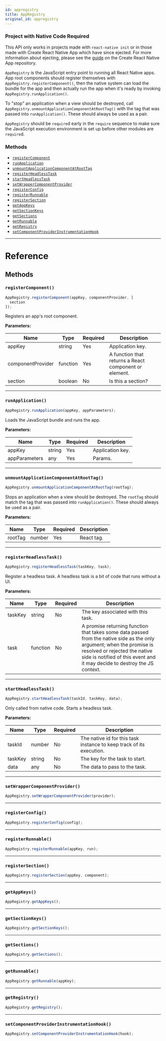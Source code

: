 ```yaml
---
id: appregistry
title: AppRegistry
original_id: appregistry
---
```


<div class="banner-crna-ejected">
  <h3>Project with Native Code Required</h3>
  <p>
    This API only works in projects made with <code>react-native init</code> or in those made with Create React Native App which have since ejected. For more information about ejecting, please see the <a href="https://github.com/react-community/create-react-native-app/blob/master/EJECTING.md" target="_blank">guide</a> on the Create React Native App repository.
  </p>
</div>

`AppRegistry` is the JavaScript entry point to running all React Native apps. App root components should register themselves with `AppRegistry.registerComponent()`, then the native system can load the bundle for the app and then actually run the app when it's ready by invoking `AppRegistry.runApplication()`.

To "stop" an application when a view should be destroyed, call `AppRegistry.unmountApplicationComponentAtRootTag()` with the tag that was passed into `runApplication()`. These should always be used as a pair.

`AppRegistry` should be `require`d early in the `require` sequence to make sure the JavaScript execution environment is set up before other modules are `require`d.

### Methods

- [`registerComponent`](appregistry.md#registercomponent)
- [`runApplication`](appregistry.md#runapplication)
- [`unmountApplicationComponentAtRootTag`](appregistry.md#unmountapplicationcomponentatroottag)
- [`registerHeadlessTask`](appregistry.md#registerheadlesstask)
- [`startHeadlessTask`](appregistry.md#startheadlesstask)
- [`setWrapperComponentProvider`](appregistry.md#setwrappercomponentprovider)
- [`registerConfig`](appregistry.md#registerconfig)
- [`registerRunnable`](appregistry.md#registerrunnable)
- [`registerSection`](appregistry.md#registersection)
- [`getAppKeys`](appregistry.md#getappkeys)
- [`getSectionKeys`](appregistry.md#getsectionkeys)
- [`getSections`](appregistry.md#getsections)
- [`getRunnable`](appregistry.md#getrunnable)
- [`getRegistry`](appregistry.md#getregistry)
- [`setComponentProviderInstrumentationHook`](appregistry.md#setcomponentproviderinstrumentationhook)

---

# Reference

## Methods

### `registerComponent()`

```jsx
AppRegistry.registerComponent(appKey, componentProvider, [
  section
]);
```

Registers an app's root component.

**Parameters:**

| Name              | Type     | Required | Description                                           |
| ----------------- | -------- | -------- | ----------------------------------------------------- |
| appKey            | string   | Yes      | Application key.                                      |
| componentProvider | function | Yes      | A function that returns a React component or element. |
| section           | boolean  | No       | Is this a section?                                    |

---

### `runApplication()`

```jsx
AppRegistry.runApplication(appKey, appParameters);
```

Loads the JavaScript bundle and runs the app.

**Parameters:**

| Name          | Type   | Required | Description      |
| ------------- | ------ | -------- | ---------------- |
| appKey        | string | Yes      | Application key. |
| appParameters | any    | Yes      | Params.          |

---

### `unmountApplicationComponentAtRootTag()`

```jsx
AppRegistry.unmountApplicationComponentAtRootTag(rootTag);
```

Stops an application when a view should be destroyed. The `rootTag` should match the tag that was passed into `runApplication()`. These should always be used as a pair.

**Parameters:**

| Name    | Type   | Required | Description |
| ------- | ------ | -------- | ----------- |
| rootTag | number | Yes      | React tag.  |

---

### `registerHeadlessTask()`

```jsx
AppRegistry.registerHeadlessTask(taskKey, task);
```

Register a headless task. A headless task is a bit of code that runs without a UI.

**Parameters:**

| Name    | Type     | Required | Description                                                                                                                                                                                                                         |
| ------- | -------- | -------- | ----------------------------------------------------------------------------------------------------------------------------------------------------------------------------------------------------------------------------------- |
| taskKey | string   | No       | The key associated with this task.                                                                                                                                                                                                  |
| task    | function | No       | A promise returning function that takes some data passed from the native side as the only argument; when the promise is resolved or rejected the native side is notified of this event and it may decide to destroy the JS context. |

---

### `startHeadlessTask()`

```jsx
AppRegistry.startHeadlessTask(taskId, taskKey, data);
```

Only called from native code. Starts a headless task.

**Parameters:**

| Name    | Type   | Required | Description                                                          |
| ------- | ------ | -------- | -------------------------------------------------------------------- |
| taskId  | number | No       | The native id for this task instance to keep track of its execution. |
| taskKey | string | No       | The key for the task to start.                                       |
| data    | any    | No       | The data to pass to the task.                                        |

---

### `setWrapperComponentProvider()`

```jsx
AppRegistry.setWrapperComponentProvider(provider);
```

---

### `registerConfig()`

```jsx
AppRegistry.registerConfig(config);
```

---

### `registerRunnable()`

```jsx
AppRegistry.registerRunnable(appKey, run);
```

---

### `registerSection()`

```jsx
AppRegistry.registerSection(appKey, component);
```

---

### `getAppKeys()`

```jsx
AppRegistry.getAppKeys();
```

---

### `getSectionKeys()`

```jsx
AppRegistry.getSectionKeys();
```

---

### `getSections()`

```jsx
AppRegistry.getSections();
```

---

### `getRunnable()`

```jsx
AppRegistry.getRunnable(appKey);
```

---

### `getRegistry()`

```jsx
AppRegistry.getRegistry();
```

---

### `setComponentProviderInstrumentationHook()`

```jsx
AppRegistry.setComponentProviderInstrumentationHook(hook);
```
